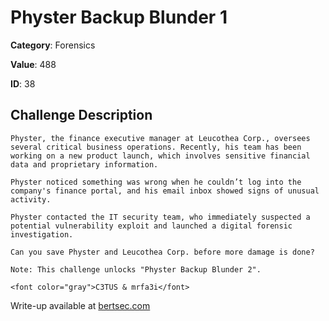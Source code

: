 # Physter Backup Blunder 1
**Category**: Forensics

**Value**: 488

**ID**: 38

## Challenge Description
```
Physter, the finance executive manager at Leucothea Corp., oversees several critical business operations. Recently, his team has been working on a new product launch, which involves sensitive financial data and proprietary information.

Physter noticed something was wrong when he couldn’t log into the company's finance portal, and his email inbox showed signs of unusual activity.

Physter contacted the IT security team, who immediately suspected a potential vulnerability exploit and launched a digital forensic investigation.

Can you save Physter and Leucothea Corp. before more damage is done?

Note: This challenge unlocks "Physter Backup Blunder 2".

<font color="gray">C3TUS & mrfa3i</font>
```

Write-up available at [bertsec.com](https://bertsec.com)
